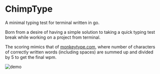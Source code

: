 # ChimpType

A minimal typing test for terminal written in go.

Born from a desire of having a simple solution to taking a quick typing test break while working on a project from terminal.

The scoring mimics that of [monkeytype.com](https://www.monkeytype.com), where number of characters of correctly written words (including spaces) are summed up and divided by 5 to get the final wpm.

![demo](chimp-type.gif)

